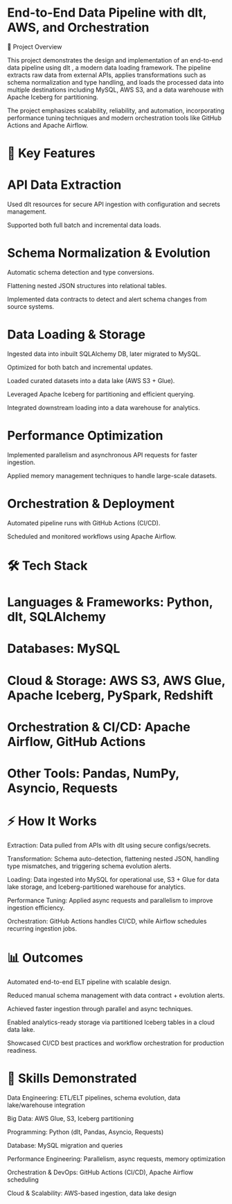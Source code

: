 # End-to-End Data Pipeline with dlt, AWS, and Orchestration
📌 Project Overview

This project demonstrates the design and implementation of an end-to-end data pipeline using dlt
, a modern data loading framework. The pipeline extracts raw data from external APIs, applies transformations such as schema normalization and type handling, and loads the processed data into multiple destinations including MySQL, AWS S3, and a data warehouse with Apache Iceberg for partitioning.

The project emphasizes scalability, reliability, and automation, incorporating performance tuning techniques and modern orchestration tools like GitHub Actions and Apache Airflow.

# 🚀 Key Features

# API Data Extraction

Used dlt resources for secure API ingestion with configuration and secrets management.

Supported both full batch and incremental data loads.

# Schema Normalization & Evolution

Automatic schema detection and type conversions.

Flattening nested JSON structures into relational tables.

Implemented data contracts to detect and alert schema changes from source systems.

# Data Loading & Storage

Ingested data into inbuilt SQLAlchemy DB, later migrated to MySQL.

Optimized for both batch and incremental updates.

Loaded curated datasets into a data lake (AWS S3 + Glue).

Leveraged Apache Iceberg for partitioning and efficient querying.

Integrated downstream loading into a data warehouse for analytics.

# Performance Optimization

Implemented parallelism and asynchronous API requests for faster ingestion.

Applied memory management techniques to handle large-scale datasets.

# Orchestration & Deployment

Automated pipeline runs with GitHub Actions (CI/CD).

Scheduled and monitored workflows using Apache Airflow.

# 🛠️ Tech Stack

# Languages & Frameworks: Python, dlt, SQLAlchemy

# Databases: MySQL

# Cloud & Storage: AWS S3, AWS Glue, Apache Iceberg, PySpark, Redshift 

# Orchestration & CI/CD: Apache Airflow, GitHub Actions

# Other Tools: Pandas, NumPy, Asyncio, Requests

# ⚡ How It Works

Extraction: Data pulled from APIs with dlt using secure configs/secrets.

Transformation: Schema auto-detection, flattening nested JSON, handling type mismatches, and triggering schema evolution alerts.

Loading: Data ingested into MySQL for operational use, S3 + Glue for data lake storage, and Iceberg-partitioned warehouse for analytics.

Performance Tuning: Applied async requests and parallelism to improve ingestion efficiency.

Orchestration: GitHub Actions handles CI/CD, while Airflow schedules recurring ingestion jobs.

# 📊 Outcomes

Automated end-to-end ELT pipeline with scalable design.

Reduced manual schema management with data contract + evolution alerts.

Achieved faster ingestion through parallel and async techniques.

Enabled analytics-ready storage via partitioned Iceberg tables in a cloud data lake.

Showcased CI/CD best practices and workflow orchestration for production readiness.

# 🎯 Skills Demonstrated

Data Engineering: ETL/ELT pipelines, schema evolution, data lake/warehouse integration

Big Data: AWS Glue, S3, Iceberg partitioning

Programming: Python (dlt, Pandas, Asyncio, Requests)

Database: MySQL migration and queries

Performance Engineering: Parallelism, async requests, memory optimization

Orchestration & DevOps: GitHub Actions (CI/CD), Apache Airflow scheduling

Cloud & Scalability: AWS-based ingestion, data lake design
